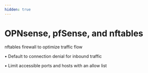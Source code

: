 ```yaml
---
hidden: true
---
```


# OPNsense, pfSense, and nftables

nftables firewall to optimize traffic flow

• Default to connection denial for inbound traffic

• Limit accessible ports and hosts with an allow list
